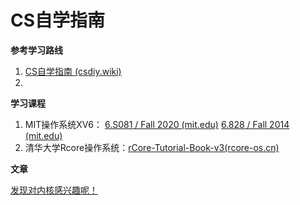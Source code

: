 # CS自学指南

**参考学习路线**

1. [CS自学指南 (csdiy.wiki)](https://csdiy.wiki/)
1. 



**学习课程**

1. MIT操作系统XV6： [6.S081 / Fall 2020 (mit.edu)](https://pdos.csail.mit.edu/6.S081/2020/schedule.html)  [6.828 / Fall 2014 (mit.edu)](https://pdos.csail.mit.edu/6.828/2014/schedule.html)
2. 清华大学Rcore操作系统：[rCore-Tutorial-Book-v3(rcore-os.cn)](http://rcore-os.cn/rCore-Tutorial-Book-v3/index.html)



**文章**

[发现对内核感兴趣呢！](https://mp.weixin.qq.com/s/hwM0Wai4dv6NdzO0uwg6fg)


